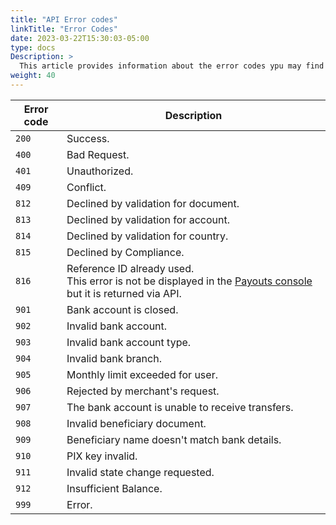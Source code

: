 ```yaml
---
title: "API Error codes"
linkTitle: "Error Codes"
date: 2023-03-22T15:30:03-05:00
type: docs
Description: >
  This article provides information about the error codes ypu may find when using the Payouts integration.
weight: 40
---
```


| Error code | Description |
|---|---|
| `200` | Success. |
| `400` | Bad Request. |
| `401` | Unauthorized. |
| `409` | Conflict. |
| `812` | Declined by validation for document. |
| `813` | Declined by validation for account. |
| `814` | Declined by validation for country. |
| `815` | Declined by Compliance. |
| `816` | Reference ID already used.<br>This error is not be displayed in the [Payouts console](/payouts/payouts-merchant-console.html) but it is returned via API. |
| `901` | Bank account is closed. |
| `902` | Invalid bank account. |
| `903` | Invalid bank account type. |
| `904` | Invalid bank branch. |
| `905` | Monthly limit exceeded for user. |
| `906` | Rejected by merchant's request. |
| `907` | The bank account is unable to receive transfers. |
| `908` | Invalid beneficiary document. |
| `909` | Beneficiary name doesn't match bank details. |
| `910` | PIX key invalid. |
| `911` | Invalid state change requested. |
| `912` | Insufficient Balance. |
| `999` | Error. |